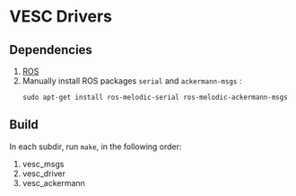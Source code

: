 # VESC Drivers

## Dependencies
1. [ROS](http://wiki.ros.org/ROS/Installation)
2. Manually install ROS packages `serial` and `ackermann-msgs` :
    ```
    sudo apt-get install ros-melodic-serial ros-melodic-ackermann-msgs
    ```
    
## Build
In each subdir, run `make`, in the following order:
1. vesc_msgs
1. vesc_driver
1. vesc_ackermann
